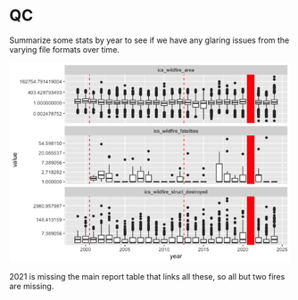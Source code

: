 # QC


Summarize some stats by year to see if we have any glaring issues from
the varying file formats over time.

![](qc.markdown_github_files/figure-markdown_github/unnamed-chunk-2-1.png)

2021 is missing the main report table that links all these, so all but
two fires are missing.
